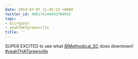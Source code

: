 ```yaml
---
date: 2014-07-07 11:45:23 +0000
twitter_id: 486174144493780992
tags:
- micropost
- yeahTHATgreenville
title: ''
---
```


SUPER EXCITED to see what [@Methodical_SC](https://twitter.com/Methodical_SC) does downtown! [#yeahTHATgreenville](https://twitter.com/hashtag/yeahTHATgreenville)
